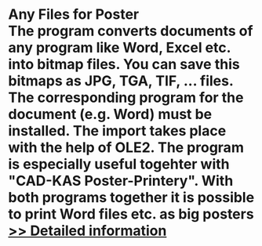 # Any Files for Poster<br />The program converts documents of any program like Word, Excel etc. into bitmap files. You can save this bitmaps as JPG, TGA, TIF, ... files. The corresponding program for the document (e.g. Word) must be installed. The import takes place with the help of OLE2. The program is especially useful togehter with "CAD-KAS Poster-Printery". With both programs together it is possible to print Word files etc. as big posters<br />[>> Detailed information](https://secure.shareit.com/shareit/product.html?productid=300060400&affiliateid=200057808)